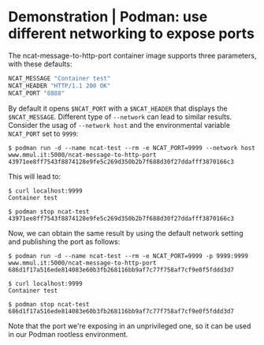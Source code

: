 # Demonstration | Podman: use different networking to expose ports

The ncat-message-to-http-port container image supports three parameters, with
these defaults:

```Dockerfile
NCAT_MESSAGE "Container test"
NCAT_HEADER "HTTP/1.1 200 OK"
NCAT_PORT "8888"
```

By default it opens `$NCAT_PORT` with a `$NCAT_HEADER` that displays the
`$NCAT_MESSAGE`.
Different type of `--network` can lead to similar results. Consider the usag of
`--network host` and the environmental variable `NCAT_PORT` set to `9999`:

```console
$ podman run -d --name ncat-test --rm -e NCAT_PORT=9999 --network host www.mmul.it:5000/ncat-message-to-http-port
43971ee8ff7543f8874128e9fe5c269d350b2b7f688d30f27ddafff3870166c3
```

This will lead to:

```console
$ curl localhost:9999
Container test
```

```console
$ podman stop ncat-test
43971ee8ff7543f8874128e9fe5c269d350b2b7f688d30f27ddafff3870166c3
```

Now, we can obtain the same result by using the default network setting and
publishing the port as follows:

```console
$ podman run -d --name ncat-test --rm -e NCAT_PORT=9999 -p 9999:9999 www.mmul.it:5000/ncat-message-to-http-port
686d1f17a516ede814083e60b3fb268116bb9af7c77f758af7cf9e0f5fddd3d7
```

```console
$ curl localhost:9999
Container test
```

```console
$ podman stop ncat-test
686d1f17a516ede814083e60b3fb268116bb9af7c77f758af7cf9e0f5fddd3d7
```

Note that the port we're exposing in an unprivileged one, so it can be used in
our Podman rootless environment.
